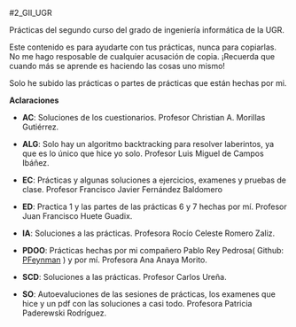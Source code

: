 #2_GII_UGR

Prácticas del segundo curso del grado de ingeniería informática de la UGR.

Este contenido es para ayudarte con tus prácticas, nunca para copiarlas. No me hago resposable de cualquier acusación de copia. 
¡Recuerda que cuando más se aprende es haciendo las cosas uno mismo!

Solo he subido las prácticas o partes de prácticas que están hechas por mi.

**Aclaraciones**

- **AC**: Soluciones de los cuestionarios. Profesor Christian A. Morillas Gutiérrez.

- **ALG**: Solo hay un algoritmo backtracking para resolver laberintos, ya que es lo único que hice yo solo. Profesor Luis Miguel de Campos Ibáñez.

- **EC**: Prácticas y algunas soluciones a ejercicios, examenes y pruebas de clase. Profesor Francisco Javier Fernández Baldomero

- **ED**: Practica 1 y las partes de las prácticas 6 y 7 hechas por mí. Profesor Juan Francisco Huete Guadix.

- **IA**: Soluciones a las prácticas. Profesora Rocío Celeste Romero Zaliz.

- **PDOO**: Prácticas hechas por mi compañero Pablo Rey Pedrosa( Github: [PFeynman](https://github.com/PFeynman) ) y por mí. Profesora Ana Anaya Morito.

- **SCD**: Soluciones a las prácticas. Profesor Carlos Ureña.

- **SO**: Autoevaluciones de las sesiones de prácticas, los examenes que hice y un pdf con las soluciones a casi todo. Profesora Patricia Paderewski Rodríguez.

